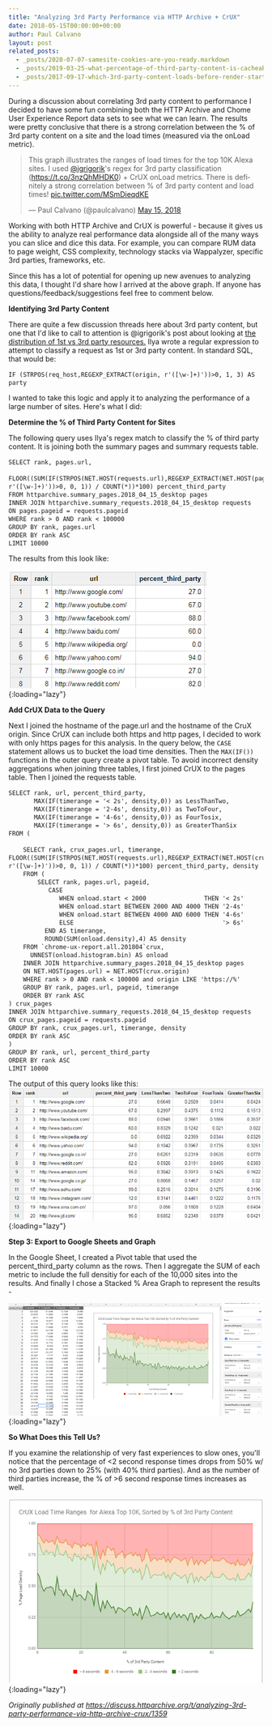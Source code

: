 ```yaml
---
title: "Analyzing 3rd Party Performance via HTTP Archive + CrUX"
date: 2018-05-15T00:00:00+00:00
author: Paul Calvano
layout: post
related_posts:
  - _posts/2020-07-07-samesite-cookies-are-you-ready.markdown
  - _posts/2019-03-25-what-percentage-of-third-party-content-is-cacheable.md
  - _posts/2017-09-17-which-3rd-party-content-loads-before-render-start.md
---
```


During a discussion about correlating 3rd party content to performance I decided to have some fun combining both the HTTP Archive and Chome User Experience Report data sets to see what we can learn. The results were pretty conclusive that there is a strong correlation between the % of 3rd party content on a site and the load times (measured via the onLoad metric). 

<blockquote class="twitter-tweet"><p lang="en" dir="ltr">This graph illustrates the ranges of load times for the top 10K Alexa sites. I used <a href="https://twitter.com/igrigorik?ref_src=twsrc%5Etfw">@igrigorik</a>&#39;s regex for 3rd party classification (<a href="https://t.co/3nzQhMHDK0">https://t.co/3nzQhMHDK0</a>) + CrUX onLoad metrics. There is definitely a strong correlation between % of 3rd party content and load times! <a href="https://t.co/MSmDieqdKE">pic.twitter.com/MSmDieqdKE</a></p>&mdash; Paul Calvano (@paulcalvano) <a href="https://twitter.com/paulcalvano/status/996445328055431169?ref_src=twsrc%5Etfw">May 15, 2018</a></blockquote> <script async src="https://platform.twitter.com/widgets.js" charset="utf-8"></script>

Working with both HTTP Archive and CrUX is powerful - because it gives us the ability to analyze real performance data alongside all of the many ways you can slice and dice this data.   For example, you can compare RUM data to page weight, CSS complexity, technology stacks via Wappalyzer, specific 3rd parties, frameworks, etc.

Since this has a lot of potential for opening up new avenues to analyzing this data, I thought I'd share how I arrived at the above graph. If anyone has questions/feedback/suggestions feel free to comment below.

**Identifying 3rd Party Content**

There are quite a few discussion threads here about 3rd party content, but one that I'd like to call to attention is @igrigorik's post about looking at [the distribution of 1st vs 3rd party resources.](https://discuss.httparchive.org/t/what-is-the-distribution-of-1st-party-vs-3rd-party-resources/100)  Ilya wrote a regular expression to attempt to classify a request as 1st or 3rd party content.  In standard SQL, that would be:
```
IF (STRPOS(req_host,REGEXP_EXTRACT(origin, r'([\w-]+)'))>0, 1, 3) AS party
```

I wanted to take this logic and apply it to analyzing the performance of a large number of sites.   Here's what I did:

**Determine the % of Third Party Content for Sites**

The following query uses Ilya's regex match to classify the % of third party content.   It is joining both the summary pages and summary requests table. 
```
SELECT rank, pages.url, 
       FLOOR((SUM(IF(STRPOS(NET.HOST(requests.url),REGEXP_EXTRACT(NET.HOST(pages.url), r'([\w-]+)'))>0, 0, 1)) / COUNT(*))*100) percent_third_party
FROM httparchive.summary_pages.2018_04_15_desktop pages 
INNER JOIN httparchive.summary_requests.2018_04_15_desktop requests
ON pages.pageid = requests.pageid   
WHERE rank > 0 AND rank < 100000
GROUP BY rank, pages.url
ORDER BY rank ASC
LIMIT 10000
```

The results from this look like:

![](/assets/img/blog/analyzing-3rd-party-performance-via-http-archive-crux/1.png){:loading="lazy"}

**Add CrUX Data to the Query** 

Next I joined the hostname of the page.url and the hostname of the CruX origin.   Since CrUX can include both https and http pages, I decided to work with only https pages for this analysis. In the query below, the `CASE` statement allows us to bucket the load time densities.   Then the `MAX(IF())` functions in the outer query create a pivot table. To avoid incorrect density aggregations when joining three tables, I first joined CrUX to the pages table.  Then I joined the requests table.

```
SELECT rank, url, percent_third_party,
       MAX(IF(timerange = '< 2s', density,0)) as LessThanTwo,      
       MAX(IF(timerange = '2-4s', density,0)) as TwoToFour,
       MAX(IF(timerange = '4-6s', density,0)) as FourTosix,
       MAX(IF(timerange = '> 6s', density,0)) as GreaterThanSix
FROM (

    SELECT rank, crux_pages.url, timerange, FLOOR((SUM(IF(STRPOS(NET.HOST(requests.url),REGEXP_EXTRACT(NET.HOST(crux_pages.url), r'([\w-]+)'))>0, 0, 1)) / COUNT(*))*100) percent_third_party, density 
    FROM (
        SELECT rank, pages.url, pageid,
           CASE
              WHEN onload.start < 2000                THEN '< 2s'
              WHEN onload.start BETWEEN 2000 AND 4000 THEN '2-4s'
              WHEN onload.start BETWEEN 4000 AND 6000 THEN '4-6s'
              ELSE                                         '> 6s'
          END AS timerange,
          ROUND(SUM(onload.density),4) AS density
    FROM `chrome-ux-report.all.201804`crux,
      UNNEST(onload.histogram.bin) AS onload       
    INNER JOIN httparchive.summary_pages.2018_04_15_desktop pages 
    ON NET.HOST(pages.url) = NET.HOST(crux.origin)
    WHERE rank > 0 AND rank < 100000 and origin LIKE 'https://%'
    GROUP BY rank, pages.url, pageid, timerange
    ORDER BY rank ASC
) crux_pages
INNER JOIN httparchive.summary_requests.2018_04_15_desktop requests
ON crux_pages.pageid = requests.pageid   
GROUP BY rank, crux_pages.url, timerange, density
ORDER BY rank ASC
)
GROUP BY rank, url, percent_third_party
ORDER BY rank ASC
LIMIT 10000
```

The output of this query looks like this:
![](/assets/img/blog/analyzing-3rd-party-performance-via-http-archive-crux/2.png){:loading="lazy"}

**Step 3: Export to Google Sheets and Graph**

In the Google Sheet, I created a Pivot table that used the percent_third_party column as the rows.   Then I aggregate the SUM of each metric to include the full densitiy for each of the 10,000 sites into the results.    And finally I chose a Stacked % Area Graph to represent the results - 

![](/assets/img/blog/analyzing-3rd-party-performance-via-http-archive-crux/3.png){:loading="lazy"}

**So What Does this Tell Us?**

If you examine the relationship of very fast experiences to slow ones, you'll notice that the percentage of <2 second response times drops from 50% w/ no 3rd parties down to 25% (with 40% third parties).   And as the number of third parties increase, the % of >6 second response times increases as well.

![](/assets/img/blog/analyzing-3rd-party-performance-via-http-archive-crux/4.png){:loading="lazy"}


_Originally published at <https://discuss.httparchive.org/t/analyzing-3rd-party-performance-via-http-archive-crux/1359>_